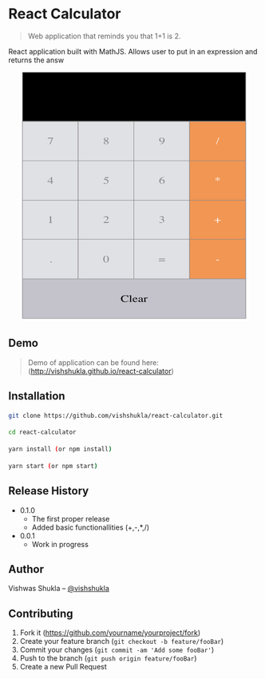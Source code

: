 # React Calculator
> Web application that reminds you that 1+1 is 2.


React application built with MathJS. Allows user to put in an expression and returns the answ

<p align="center">
  <img width="460" height="500" src="./image.png">
</p>

## Demo

> Demo of application can be found here: (http://vishshukla.github.io/react-calculator)


## Installation

```sh
git clone https://github.com/vishshukla/react-calculator.git

cd react-calculator

yarn install (or npm install)

yarn start (or npm start)

```

## Release History

* 0.1.0
    * The first proper release
    * Added basic functionallities (+,-,*,/)
* 0.0.1
    * Work in progress

## Author

Vishwas Shukla – [@vishshukla](https://www.linkedin.com/in/vishshukla/) 

## Contributing

1. Fork it (<https://github.com/yourname/yourproject/fork>)
2. Create your feature branch (`git checkout -b feature/fooBar`)
3. Commit your changes (`git commit -am 'Add some fooBar'`)
4. Push to the branch (`git push origin feature/fooBar`)
5. Create a new Pull Request
<!-- Link and img dfn's -->
[npm-image]: https://img.shields.io/npm/v/datadog-metrics.svg?style=flat-square
[npm-url]: https://npmjs.org/package/datadog-metrics